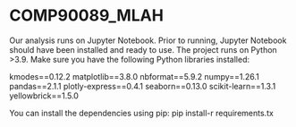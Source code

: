 # COMP90089_MLAH

 Our analysis runs on Jupyter Notebook. Prior to running, Jupyter Notebook should have been installed and
 ready to use. The project runs on Python >3.9. Make sure you have the following Python libraries installed:
 
 kmodes==0.12.2
 matplotlib==3.8.0
 nbformat==5.9.2
 numpy==1.26.1
 pandas==2.1.1
 plotly-express==0.4.1
 seaborn==0.13.0
 scikit-learn==1.3.1
 yellowbrick==1.5.0
 
 You can install the dependencies using pip:
 pip install-r requirements.tx
